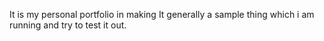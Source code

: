 It is my personal portfolio in making
It generally a sample thing which i am running and try to test it out.